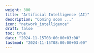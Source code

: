 ```yaml
---
weight: 300
title: "Artificial Intelligence (AI)"
description: "Coming soon ..."
icon: "network_intelligence"
draft: false
toc: true
date: "2024-11-15T08:00:00+03:00"
lastmod: "2024-11-15T08:00:00+03:00"
---
```

